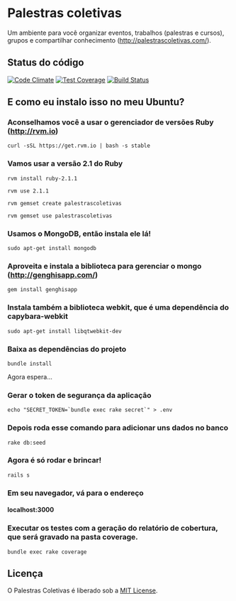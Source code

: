 # Palestras coletivas

Um ambiente para você organizar eventos, trabalhos (palestras e cursos), grupos e compartilhar conhecimento (http://palestrascoletivas.com/).

## Status do código

[![Code Climate](https://codeclimate.com/github/tasafo/palestras-coletivas/badges/gpa.svg)](https://codeclimate.com/github/tasafo/palestras-coletivas) [![Test Coverage](https://codeclimate.com/github/tasafo/palestras-coletivas/badges/coverage.svg)](https://codeclimate.com/github/tasafo/palestras-coletivas) [![Build Status](https://travis-ci.org/tasafo/palestras-coletivas.svg?branch=master)](https://travis-ci.org/tasafo/palestras-coletivas)

## E como eu instalo isso no meu Ubuntu?

### Aconselhamos você a usar o gerenciador de versões Ruby (http://rvm.io)

	curl -sSL https://get.rvm.io | bash -s stable

### Vamos usar a versão 2.1 do Ruby

	rvm install ruby-2.1.1

	rvm use 2.1.1

	rvm gemset create palestrascoletivas

	rvm gemset use palestrascoletivas

### Usamos o MongoDB, então instala ele lá!

	sudo apt-get install mongodb

### Aproveita e instala a biblioteca para gerenciar o mongo (http://genghisapp.com/)

	gem install genghisapp

### Instala também a biblioteca webkit, que é uma dependência do capybara-webkit

	sudo apt-get install libqtwebkit-dev

### Baixa as dependências do projeto

	bundle install

Agora espera...

### Gerar o token de segurança da aplicação

	echo "SECRET_TOKEN=`bundle exec rake secret`" > .env

### Depois roda esse comando para adicionar uns dados no banco

	rake db:seed

### Agora é só rodar e brincar!

	rails s

### Em seu navegador, vá para o endereço

#### localhost:3000

### Executar os testes com a geração do relatório de cobertura, que será gravado na pasta coverage.

	bundle exec rake coverage

## Licença

O Palestras Coletivas é liberado sob a [MIT License](http://www.opensource.org/licenses/MIT).